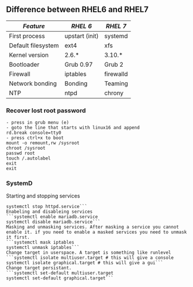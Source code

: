 ## Difference between RHEL6 and RHEL7

*Feature* | *RHEL 6* | *RHEL 7*
--- | --- | ---
First process | upstart (init) | systemd
Default filesystem | ext4 | xfs
Kernel version | 2.6.* | 3.10.*
Bootloader | Grub 0.97 | Grub 2
Firewall | iptables | firewalld
Network bonding | Bonding | Teaming
NTP | ntpd | chrony

### Recover lost root password
    - press in grub menu (e)
    - goto the line that starts with linux16 and append
    rd.break console=tty0
    - press ctrl+x to boot
    mount -o remount,rw /sysroot
    chroot /sysroot
    passwd root
    touch /.autolabel
    exit
    exit
### SystemD
Starting and stopping services
```systemctl start httpd.service
systemctl stop httpd.service```
Enabeling and disableing services
```systemctl enable mariadb.service
systemctl disable mariadb.service```
Masking and unmasking services. After masking a service you cannot enable it. if you need to enable a masked services you need to unmask it first.
```systemctl mask iptables
systemctl unmask iptables```
Change target in userspace. A target is something like runlevel
```systemctl isolate multiuser.target # this will give a console
systemctl isolate graphical.target # this will give a gui```
Change target persistant.
```systemctl set-default multiuser.target
systemctl set-default graphical.target```
